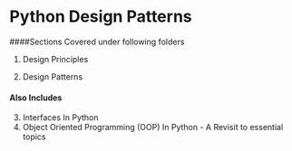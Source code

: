 # Python Design Patterns

####Sections Covered under following folders
   
1. Design Principles

2. Design Patterns 

#### Also Includes 
3. Interfaces In Python 
4. Object Oriented Programming (OOP) In Python - A Revisit to essential topics 
